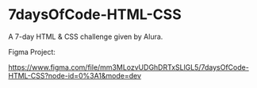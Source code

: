 # 7daysOfCode-HTML-CSS


A 7-day HTML & CSS challenge given by Alura.


Figma Project: 

https://www.figma.com/file/mm3MLozvUDGhDRTxSLlGL5/7daysOfCode-HTML-CSS?node-id=0%3A1&mode=dev
